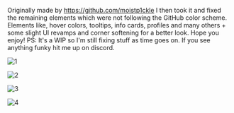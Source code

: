 Originally made by https://github.com/moistp1ckle I then took it and fixed the remaining elements which were not following the GitHub color scheme. 
Elements like, hover colors, tooltips, info cards, profiles and many others + some slight UI revamps and corner softening for a better look. Hope you enjoy!
PS: It's a WIP so I'm still fixing stuff as time goes on. If you see anything funky hit me up on discord.


![1](https://github.com/user-attachments/assets/a053bc96-7528-4adc-979e-802c57ea5550)

![2](https://github.com/user-attachments/assets/3ae27599-7cd2-416d-8c85-b34f2cd13669)

![3](https://github.com/user-attachments/assets/12f10c3e-9a6e-4cf8-bf7e-6739a5ceb455)

![4](https://github.com/user-attachments/assets/e433b573-b407-4d1b-8a20-51da80413b00)
